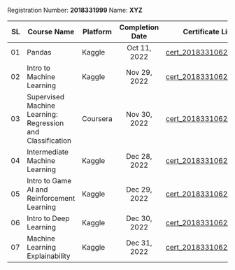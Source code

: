Registration Number: **2018331999**
Name: **XYZ**

|   SL | Course Name                   | Platform | Completion Date | Certificate Link                                                                                  |
| ---: | ----------------------------- | -------- | :-------------: | ------------------------------------------------------------------------------------------------- |
|   01 | Pandas     | Kaggle   |  Oct 11, 2022   | [cert_2018331062_01.pdf](https://www.kaggle.com/learn/certification/sumon62/pandas)           |
|   02 | Intro to Machine Learning | Kaggle   |  Nov 29, 2022   | [cert_2018331062_02.pdf](https://www.kaggle.com/learn/certification/sumon62/intro-to-machine-learning) |
|   03 | Supervised Machine Learning: Regression and Classification | Coursera   |  Nov 30, 2022   | [cert_2018331062_03.pdf](https://coursera.org/share/66fd74e222acf43fffbcabcf27b891e8) |
|   04 | Intermediate Machine Learning | Kaggle   |  Dec 28, 2022   | [cert_2018331062_04.pdf](https://www.kaggle.com/learn/certification/sumon62/intermediate-machine-learning) |
|   05 | Intro to Game AI and Reinforcement Learning | Kaggle   |  Dec 29, 2022   | [cert_2018331062_05.pdf](https://www.kaggle.com/learn/certification/sumon62/intro-to-game-ai-and-reinforcement-learning) |
|   06 | Intro to Deep Learning | Kaggle   |  Dec 30, 2022   | [cert_2018331062_06.pdf](https://www.kaggle.com/learn/certification/sumon62/intro-to-deep-learning) |
|   07 | Machine Learning Explainability | Kaggle   |  Dec 31, 2022   | [cert_2018331062_06.pdf](https://www.kaggle.com/learn/certification/sumon62/machine-learning-explainability) |
